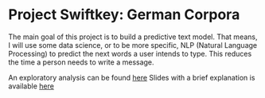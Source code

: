 # Project Swiftkey: German Corpora

The main goal of this project is to build a predictive text model. That means, I will use some data science, or to be more specific, NLP (Natural Language Processing) to predict the next words a user intends to type. This reduces the time a person needs to write a message.

An exploratory analysis can be found [here](http://rpubs.com/symeneses/swiftkey_german)
Slides with a brief explanation is available [here](http://rpubs.com/symeneses/swiftkey_german_slides)

